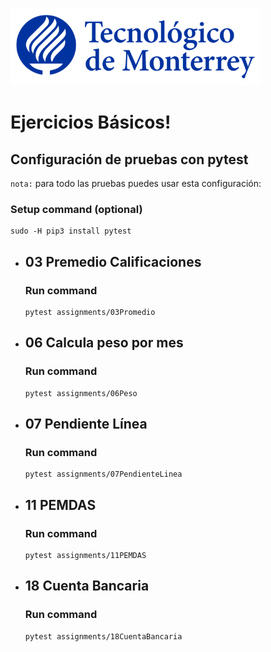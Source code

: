 ![Tec de Monterrey](images/logotecmty.png)
# Ejercicios Básicos!

## Configuración de pruebas con **pytest**

`nota:` para todo las pruebas puedes usar esta configuración:
### Setup command (optional)
```
sudo -H pip3 install pytest
```


- ## 03 Premedio Calificaciones
    ### Run command
    ```
    pytest assignments/03Promedio
    ```

- ## 06 Calcula peso por mes
    ### Run command
    ```
    pytest assignments/06Peso
    ```

- ## 07 Pendiente Línea
    ### Run command
    ```
    pytest assignments/07PendienteLinea
    ```

- ## 11 PEMDAS
    ### Run command
    ```
    pytest assignments/11PEMDAS
    ```

- ## 18 Cuenta Bancaria
    ### Run command
    ```
    pytest assignments/18CuentaBancaria
    ```